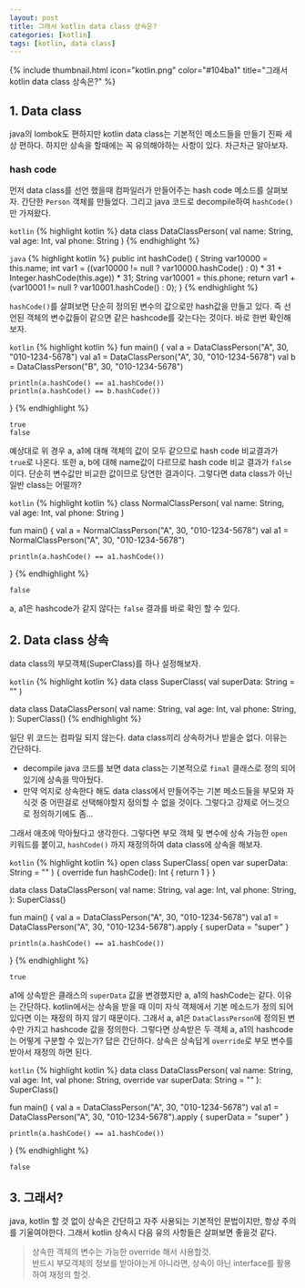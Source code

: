 ```yaml
---
layout: post
title: 그래서 kotlin data class 상속은?
categories: [kotlin]
tags: [kotlin, data class]
---
```


{% include thumbnail.html icon="kotlin.png" color="#104ba1" title="그래서 kotlin data class 상속은?" %}

## 1. Data class
java의 lombok도 편하지만 kotlin data class는 기본적인 메소드들을 만들기 진짜 세상 편하다. 하지만 상속을 할때에는 꼭 유의해야하는 사항이 있다. 차근차근 알아보자.

### hash code
먼저 data class를 선언 했을때 컴파일러가 만들어주는 hash code 메소드를 살펴보자. 간단한 `Person` 객체를 만들었다. 그리고 java 코드로 decompile하여 `hashCode()`만 가져왔다.

`kotlin`
{% highlight kotlin %}
data class DataClassPerson(
    val name: String,
    val age: Int,
    val phone: String
)
{% endhighlight %}

`java`
{% highlight kotlin %}
public int hashCode() {
    String var10000 = this.name;
    int var1 = ((var10000 != null ? var10000.hashCode() : 0) * 31 + Integer.hashCode(this.age)) * 31;
    String var10001 = this.phone;
    return var1 + (var10001 != null ? var10001.hashCode() : 0);
}
{% endhighlight %}

`hashCode()`를 살펴보면 단순히 정의된 변수의 값으로만 hash값을 만들고 있다. 즉 선언된 객체의 변수값들이 같으면 같은 hashcode를 갖는다는 것이다. 바로 한번 확인해보자.

`kotlin`
{% highlight kotlin %}
fun main() {
    val a = DataClassPerson("A", 30, "010-1234-5678")
    val a1 = DataClassPerson("A", 30, "010-1234-5678")
    val b = DataClassPerson("B", 30, "010-1234-5678")

    println(a.hashCode() == a1.hashCode())
    println(a.hashCode() == b.hashCode())
}
{% endhighlight %}

```
true
false
```

예상대로 위 경우 a, a1에 대해 객체의 값이 모두 같으므로 hash code 비교결과가 `true`로 나온다. 또한 a, b에 대해 name값이 다르므로 hash code 비교 결과가 `false`이다. 단순히 변수값만 비교한 값이므로 당연한 결과이다. 그렇다면 data class가 아닌 일반 class는 어떨까?

`kotlin`
{% highlight kotlin %}
class NormalClassPerson(
    val name: String,
    val age: Int,
    val phone: String
)

fun main() {
    val a = NormalClassPerson("A", 30, "010-1234-5678")
    val a1 = NormalClassPerson("A", 30, "010-1234-5678")

    println(a.hashCode() == a1.hashCode())
}
{% endhighlight %}
```
false
```
a, a1은 hashcode가 같지 않다는 `false` 결과를 바로 확인 할 수 있다.

## 2. Data class 상속
data class의 부모객체(SuperClass)를 하나 설정해보자. 

`kotlin`
{% highlight kotlin %}
data class SuperClass(
    val superData: String = ""
)

data class DataClassPerson(
    val name: String,
    val age: Int,
    val phone: String,
): SuperClass()
{% endhighlight %}

일단 위 코드는 컴파일 되지 않는다. data class끼리 상속하거나 받을순 없다. 이유는 간단하다. 
* decompile java 코드를 보면 data class는 기본적으로 `final` 클래스로 정의 되어있기에 상속을 막아뒀다.
* 만약 억지로 상속한다 해도 data class에서 만들어주는 기본 메소드들을 부모와 자식것 중 어떤걸로 선택해야할지 정의할 수 없을 것이다. 그렇다고 강제로 어느것으로 정의하기에도 좀...

그래서 애초에 막아뒀다고 생각한다. 그렇다면 부모 객체 및 변수에 상속 가능한 `open` 키워드를 붙이고, `hashCode()` 까지 재정의하여 data class에 상속을 해보자.

`kotlin`
{% highlight kotlin %}
open class SuperClass(
    open var superData: String = ""
) {
    override fun hashCode(): Int {
        return 1
    }
}

data class DataClassPerson(
    val name: String,
    val age: Int,
    val phone: String,
): SuperClass()

fun main() {
    val a = DataClassPerson("A", 30, "010-1234-5678")
    val a1 = DataClassPerson("A", 30, "010-1234-5678").apply { superData = "super" }

    println(a.hashCode() == a1.hashCode())
}
{% endhighlight %}
```
true
```
a1에 상속받은 클래스의 `superData` 값을 변경했지만 a, a1의 hashCode는 같다. 이유는 간단하다. kotlin에서는 상속을 받을 때 이미 자식 객체에서 기본 메소드가 정의 되어있다면 이는 재정의 하지 않기 때문이다. 그래서 a, a1은 `DataClassPerson`에 정의된 변수만 가지고 hashcode 값을 정의한다. 그렇다면 상속받은 두 객체 a, a1의 hashcode는 어떻게 구분할 수 있는가? 답은 간단하다. 상속은 상속답게 `override`로 부모 변수를 받아서 재정의 하면 된다.

`kotlin`
{% highlight kotlin %}
data class DataClassPerson(
    val name: String,
    val age: Int,
    val phone: String,
    override var superData: String = ""
): SuperClass()

fun main() {
    val a = DataClassPerson("A", 30, "010-1234-5678")
    val a1 = DataClassPerson("A", 30, "010-1234-5678").apply { superData = "super" }

    println(a.hashCode() == a1.hashCode())
}
{% endhighlight %}
```
false
```

## 3. 그래서?
java, kotlin 할 것 없이 상속은 간단하고 자주 사용되는 기본적인 문법이지만, 항상 주의를 기울여야한다. 그래서 kotlin 상속시 다음 유의 사항들은 살펴보면 좋을것 같다.
> 상속한 객체의 변수는 가능한 override 해서 사용할것.<br>
> 반드시 부모객체의 정보를 받아야는게 아니라면, 상속이 아닌 interface를 활용하여 재정의 할것.
